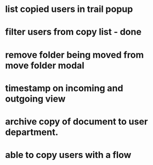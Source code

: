 # list copied users in trail popup

# filter users from copy list - done

# remove folder being moved from move folder modal

# timestamp on incoming and outgoing view

# archive copy of document to user department.

# able to copy users with a flow
